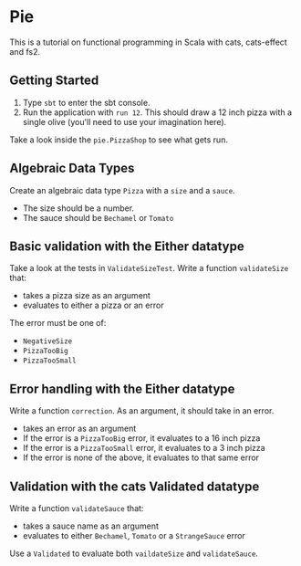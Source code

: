 # Pie

This is a tutorial on functional programming in Scala with cats, cats-effect and fs2.

## Getting Started

1. Type `sbt` to enter the sbt console.
2. Run the application with `run 12`.
   This should draw a 12 inch pizza with a single olive (you'll need to use your imagination here).
   
Take a look inside the `pie.PizzaShop` to see what gets run.
   
## Algebraic Data Types

Create an algebraic data type `Pizza` with a `size` and a `sauce`.
 - The size should be a number.
 - The sauce should be `Bechamel` or `Tomato`
 
## Basic validation with the Either datatype

Take a look at the tests in `ValidateSizeTest`. Write a function `validateSize` that:
 - takes a pizza size as an argument
 - evaluates to either a pizza or an error

The error must be one of:
 - `NegativeSize`
 - `PizzaTooBig`
 - `PizzaTooSmall`
 
## Error handling with the Either datatype

Write a function `correction`. As an argument, it should take in an error.
 - takes an error as an argument
 - If the error is a `PizzaTooBig` error, it evaluates to a 16 inch pizza
 - If the error is a `PizzaTooSmall` error, it evaluates to a 3 inch pizza
 - If the error is none of the above, it evaluates to that same error

## Validation with the cats Validated datatype

Write a function `validateSauce` that:
 - takes a sauce name as an argument
 - evaluates to either `Bechamel`, `Tomato` or a `StrangeSauce` error

Use a `Validated` to evaluate both `vaildateSize` and `validateSauce`.
